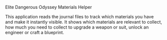 Elite Dangerous Odyssey Materials Helper

This application reads the journal files to track which materials you have and make it instantly visible.
It shows which materials are relevant to collect, how much you need to collect to upgrade a weapon or suit, unlock an engineer or craft a blueprint.